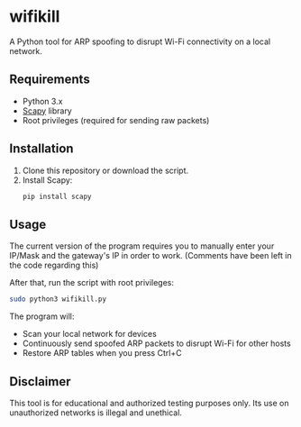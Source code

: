 # wifikill

A Python tool for ARP spoofing to disrupt Wi-Fi connectivity on a local network.

## Requirements
- Python 3.x
- [Scapy](https://scapy.net/) library
- Root privileges (required for sending raw packets)

## Installation
1. Clone this repository or download the script.
2. Install Scapy:
   ```bash
   pip install scapy
   ```

## Usage
The current version of the program requires you to manually enter your IP/Mask and the gateway's IP in order to work. (Comments have been left in the code regarding this)

After that, run the script with root privileges:

```bash
sudo python3 wifikill.py
```

The program will:
- Scan your local network for devices
- Continuously send spoofed ARP packets to disrupt Wi-Fi for other hosts
- Restore ARP tables when you press Ctrl+C

## Disclaimer
This tool is for educational and authorized testing purposes only. Its use on unauthorized networks is illegal and unethical.
